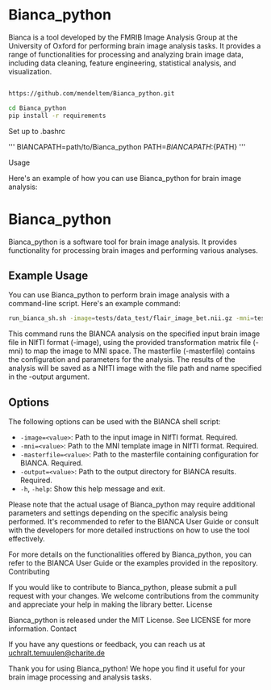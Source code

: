 # Bianca_python

Bianca is a tool developed by the FMRIB Image 
Analysis Group at the University of Oxford for performing brain image analysis tasks.
It provides a range of functionalities for processing and analyzing brain image data, including data cleaning,
feature engineering, statistical analysis, and visualization.


```bash

https://github.com/mendeltem/Bianca_python.git

cd Bianca_python
pip install -r requirements
```
Set up to .bashrc

'''
BIANCAPATH=path/to/Bianca_python
PATH=${BIANCAPATH}:${PATH}
'''

Usage

Here's an example of how you can use Bianca_python for brain image analysis:


# Bianca_python

Bianca_python is a software tool for brain image analysis. It provides functionality for processing brain images and performing various analyses.

## Example Usage

You can use Bianca_python to perform brain image analysis with a command-line script. Here's an example command:

```bash
run_bianca_sh.sh -image=tests/data_test/flair_image_bet.nii.gz -mni=tests/data_test/flair_to_mni.mat -masterfile=tests/data_test/Masterfiles/small_masterfile.txt -output="/home/temuuleu/bianca_output.nii"

```

This command runs the BIANCA analysis on the specified input brain image file in NIfTI format (-image),
 using the provided transformation matrix file (-mni) to map the image to MNI space.
The masterfile (-masterfile) contains the configuration and parameters for the analysis.
The results of the analysis will be saved as a NIfTI image with the file path and name specified in the -output argument.



## Options

The following options can be used with the BIANCA shell script:

- `-image=<value>`: Path to the input image in NIfTI format. Required.
- `-mni=<value>`: Path to the MNI template image in NIfTI format. Required.
- `-masterfile=<value>`: Path to the masterfile containing configuration for BIANCA. Required.
- `-output=<value>`: Path to the output directory for BIANCA results. Required.
- `-h`, `-help`: Show this help message and exit.




Please note that the actual usage of Bianca_python may require additional parameters and settings depending on the specific analysis being performed. 
It's recommended to refer to the BIANCA User Guide or consult with the developers for more detailed instructions on how to use the tool effectively.


For more details on the functionalities offered by Bianca_python, you can refer to the BIANCA User Guide or the examples provided in the repository.
Contributing

If you would like to contribute to Bianca_python, please submit a pull request with your changes. We welcome contributions from the community and appreciate your help in making the library better.
License

Bianca_python is released under the MIT License. See LICENSE for more information.
Contact

If you have any questions or feedback, you can reach us at uchralt.temuulen@charite.de

Thank you for using Bianca_python! We hope you find it useful for your brain image processing and analysis tasks.